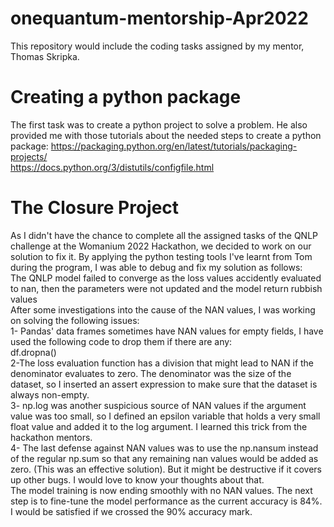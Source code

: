 # onequantum-mentorship-Apr2022
This repository would include the coding tasks assigned by my mentor, Thomas Skripka. <br>
# Creating a python package
The first task was to create a python project to solve a problem. He also provided me with those tutorials about the needed steps to create a python package:
https://packaging.python.org/en/latest/tutorials/packaging-projects/ <br>
https://docs.python.org/3/distutils/configfile.html
# The Closure Project
As I didn't have the chance to complete all the assigned tasks of the QNLP challenge at the Womanium 2022 Hackathon, we decided to work on our solution to fix it. By applying the python testing tools I've learnt from Tom during the program, I was able to debug and fix my solution as follows: <br>
The QNLP model failed to converge as the loss values accidently evaluated to nan, then the parameters were not updated and the model return rubbish values <br>
 After some investigations into the cause of the NAN values, I was working on solving the following issues: <br>
1- Pandas' data frames sometimes have NAN values for empty fields, I have used the following code to drop them if there are any: <br> df.dropna() <br>
2-The loss evaluation function has a division that might lead to NAN if the denominator evaluates to zero. The denominator was the size of the dataset, so I inserted an assert expression to make sure that the dataset is always non-empty. <br>
3- np.log was another suspicious source of NAN values if the argument value was too small, so I defined an epsilon variable that holds a very small float value and added it to the log argument. I learned this trick from the hackathon mentors. <br>
4- The last defense against NAN values was to use the np.nansum instead of the regular np.sum so that any remaining nan values would be added as zero. (This was an effective solution). But it might be destructive if it covers up other bugs. I would love to know your thoughts about that. <br>
The model training is now ending smoothly with no NAN values.
The next step is to fine-tune the model performance as the current accuracy is 84%. I would be satisfied if we crossed the 90% accuracy mark.
